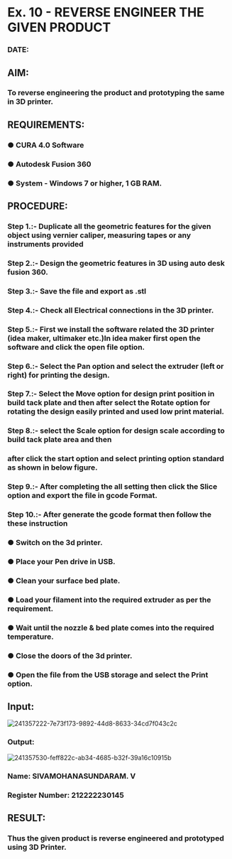 # Ex. 10 - REVERSE ENGINEER THE GIVEN PRODUCT

### DATE: 

## AIM: 
### To reverse engineering the product and prototyping the same in 3D printer.

## REQUIREMENTS:
### ●	CURA 4.0 Software
### ●	 Autodesk Fusion 360
### ●	 System - Windows 7 or higher, 1 GB RAM.

## PROCEDURE:
### Step 1.:- Duplicate all the geometric features for the given object using vernier caliper, measuring tapes or any instruments provided
### Step 2.:- Design the geometric features in 3D using auto desk fusion 360.
### Step 3.:- Save the file and export as .stl
### Step 4.:- Check all Electrical connections in the 3D printer.
### Step 5.:- First we install the software related the 3D printer (idea maker, ultimaker etc.)In idea maker first open the software and click the open file option.
### Step 6.:- Select the Pan option and select the extruder (left or right) for printing the design.
### Step 7.:- Select the Move option for design print position in build tack plate and then after select the Rotate option for rotating the design easily printed and used low print material.
### Step 8.:- select the Scale option for design scale according to build tack plate area and then
### after click the start option and select printing option standard as shown in below figure.
### Step 9.:- After completing the all setting then click the Slice option and export the file in gcode Format.
### Step 10.:- After generate the gcode format then follow the these instruction 
  ###   ●	Switch on the 3d printer.
  ###   ●	Place your Pen drive in USB.
  ###   ●	Clean your surface bed plate.
  ###   ●	Load your filament into the required extruder as per the requirement.
  ###   ●	Wait until the nozzle & bed plate comes into the required temperature.
  ###   ●	Close the doors of the 3d printer.
  ###   ●	Open the file from the USB storage and select the Print option.

## Input:
![241357222-7e73f173-9892-44d8-8633-34cd7f043c2c](https://github.com/SivaMohan-cloud/Ex.-10---REVERSE-ENGINEER-THE-GIVEN-PRODUCT/assets/121418870/ca009813-2f8b-414b-a912-5b850d909bac)

### Output:
![241357530-feff822c-ab34-4685-b32f-39a16c10915b](https://github.com/SivaMohan-cloud/Ex.-10---REVERSE-ENGINEER-THE-GIVEN-PRODUCT/assets/121418870/bed512be-b98c-46cc-8e50-201f72f309f1)


### Name: SIVAMOHANASUNDARAM. V
### Register Number: 212222230145

## RESULT:
###   Thus the given product is reverse engineered and prototyped using 3D Printer.

